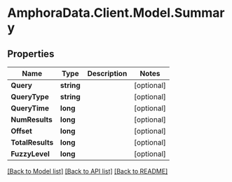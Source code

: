 # AmphoraData.Client.Model.Summary
## Properties

Name | Type | Description | Notes
------------ | ------------- | ------------- | -------------
**Query** | **string** |  | [optional] 
**QueryType** | **string** |  | [optional] 
**QueryTime** | **long** |  | [optional] 
**NumResults** | **long** |  | [optional] 
**Offset** | **long** |  | [optional] 
**TotalResults** | **long** |  | [optional] 
**FuzzyLevel** | **long** |  | [optional] 

[[Back to Model list]](../README.md#documentation-for-models) [[Back to API list]](../README.md#documentation-for-api-endpoints) [[Back to README]](../README.md)

